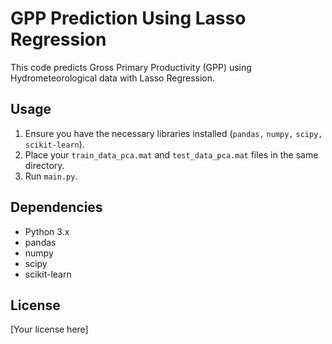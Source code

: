 # GPP Prediction Using Lasso Regression

This code predicts Gross Primary Productivity (GPP) using Hydrometeorological data with Lasso Regression.

## Usage
1. Ensure you have the necessary libraries installed (`pandas,` `numpy,` `scipy,` `scikit-learn`).
2. Place your `train_data_pca.mat` and `test_data_pca.mat` files in the same directory.
3. Run `main.py`.

## Dependencies
- Python 3.x
- pandas
- numpy
- scipy
- scikit-learn

## License
[Your license here]
